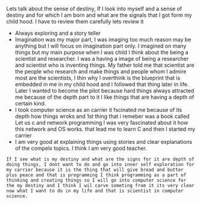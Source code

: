 
Lets talk about the sense of destiny, If I look into myself and a sense of destiny and for which I am born and what are the signals that I got form my child hood. 
I have to review them carefully lets review it
- Always exploring and a story teller 
- Imagination was my major part, I was imaging too much reason may be anything but I will focus on imagination part only. I imagined on many things but my main purpose when I was child I think about the being a scientist and researcher. I was a having a image of being a researcher and scientist who is inventing things. My father told me that scientist are the people who research and make things and people whom I admire most are the scientists, I thin why I overthink is the blueprint that is embedded in me in my child hood and I followed that thing later in life. Later I wanted to become the pilot because hard things always attracted me because of the depth part to it I like things that are having a depth of certain kind. 
- I took computer science as an carrier it fscinated me because of its depth how things wroks and 1st thing that i remeber was a book called Let us c and network programming I was very fascinated about it how this network and OS works. that lead me to learn C and then I started my carrier 
- I am very good at explaining things using stories and clear explanations of the compelx topics. I think I am very good teacher. 

`If I see what is my destiny and what are the signs for it are depth of doing things, I dont want to do and go into inner self exploration for my carrier because it is the thing that will give bread and butter plus peace and that is programming I think programming as a part of thinking and creating things so I will go into computer science for the my destiny and I think I wil carve someting from it its very clear now what I want to do in my life and that is scientist in computer science.`